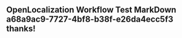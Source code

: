 <properties
ms.topic="hero-topic1"
ms.test1="hero-topic"
ms.test2="test"/>

## OpenLocalization Workflow Test MarkDown a68a9ac9-7727-4bf8-b38f-e26da4ecc5f3 thanks!
